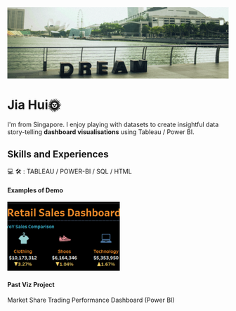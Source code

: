 ![Dashboard Visualization Creator](https://github.com/hueeylow/hueey_profile/blob/main/sg_landscape.jpg)

# Jia Hui🌞
I'm from Singapore. I enjoy playing with datasets to create insightful data story-telling **dashboard visualisations** using Tableau / Power BI. 

## Skills and Experiences
💻 🛠 : TABLEAU / POWER-BI / SQL / HTML

#### Examples of Demo
<a href="https://public.tableau.com/app/profile/cupcorn8676/viz/RetailDashboard_16928752762920/Dashboard1" target="_blank"><img src= "https://github.com/hueeylow/hueey_profile/blob/main/DB_snapshot_interactive.gif" width="256"/> </a>


#### Past Viz Project
Market Share Trading Performance Dashboard (Power BI)
